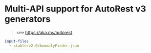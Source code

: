 # Multi-API support for AutoRest v3 generators

> see https://aka.ms/autorest

``` yaml $(enable-multi-api)
input-file:
  - stable/v2.0/AnomalyFinder.json
```
